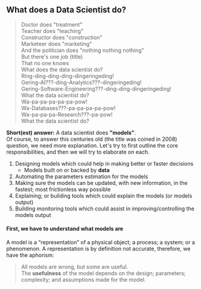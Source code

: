## What does a Data Scientist do?

>Doctor does "treatment"<br>
Teacher does "teaching"<br>
Constructor does "construction"<br>
Marketeer does "marketing"<br>
And the politician does "nothing nothing nothing"<br>
But there's one job (title)<br>
That no one knows<br>
What does the data scientist do?<br>
Ring-ding-ding-ding-dingeringeding!<br>
Gering-AI???-ding-Analytics???-dingeringeding!<br>
Gering-Software-Engineering???-ding-ding-dingeringeding!<br>
What the data scientist do?<br>
Wa-pa-pa-pa-pa-pa-pow!<br>
Wa-Databases???-pa-pa-pa-pa-pow!<br>
Wa-pa-pa-pa-Research???-pa-pow!<br>
What the data scientist do?<br>

<b>Short(est) answer:</b> A data scientist does <b>"models"</b>.<br>
Of course, to answer this centuries old (the title was coined in 2008) question, we need more explanation. 
Let's try to first outline the core responsibilities, and then we will try to elaborate on each.

1. Designing models which could help in making better or faster decisions
    * Models built on or backed by <b>data</b>
2. Automating the parameters estimation for the models
3. Making sure the models can be updated, with new information, in the fastest; most frictionless way possible
4. Explaining; or building tools which could explain the models (or models output)
5. Building monitoring tools which could assist in improving/controlling the models output

#### First, we have to understand what models are
A model is a “representation” of a physical object; a process; a system; or a phenomenon. 
A representation is by definition not accurate, therefore, we have the aphorism:
>All models are wrong, but some are useful.<br>
The <b>usefulness</b> of the model depends on the design; parameters; complexity; and assumptions made for the model.
